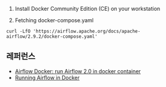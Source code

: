 
1. Install Docker Community Edition (CE) on your workstation


2. Fetching docker-compose.yaml

  ```
  curl -LfO 'https://airflow.apache.org/docs/apache-airflow/2.9.2/docker-compose.yaml'
  ```




## 레퍼런스 ##

* [Airflow Docker: run Airflow 2.0 in docker container](https://www.youtube.com/watch?v=J6azvFhndLg&list=PLwFJcsJ61oujAqYpMp1kdUBcPG0sE0QMT&index=3)
* [Running Airflow in Docker](https://airflow.apache.org/docs/apache-airflow/stable/howto/docker-compose/index.html)

